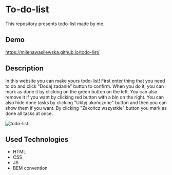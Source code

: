 # To-do-list

This repository presents todo-list made by me.

## Demo
https://milenawasilewska.github.io/todo-list/

## Description
In this website you can make yours todo-list! First enter thing that you need to do and click "Dodaj zadanie" button to confirm. When you do it, you can mark as done it by clicking on the green button on the left. You can also remove it if you want by clicking red button with a bin on the right. You can also hide done tasks by clicking "Uktyj ukończone" button and then you can show them if you want. By clicking "Zakończ wszystkie" button you mark as done all tasks at once.

![todo-list](https://user-images.githubusercontent.com/119624007/216420332-4ea462bb-7e85-41ce-b159-883454b32c61.gif)

## Used Technologies
- HTML
- CSS
- JS
- BEM convention
